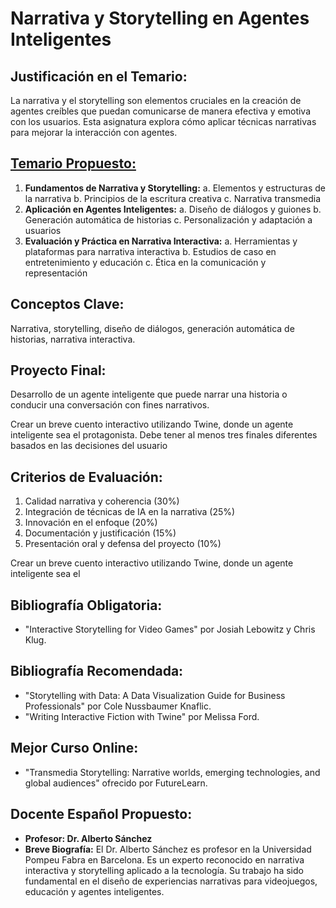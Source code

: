 # Narrativa y Storytelling en Agentes Inteligentes

## Justificación en el Temario:

La narrativa y el storytelling son elementos cruciales en la creación de agentes creíbles que puedan comunicarse de manera efectiva y emotiva con los usuarios. Esta asignatura explora cómo aplicar técnicas narrativas para mejorar la interacción con agentes.

## [Temario Propuesto:](Narrativa%20y%20Storytelling%20en%20Agentes%20Inteligentes%2072caa39b2bb245bfaa3150364cc85b3a/Temario%20Propuesto%20b8673f9f2a83413bb2b3ea1063c2220f.md)

1. **Fundamentos de Narrativa y Storytelling:**
a. Elementos y estructuras de la narrativa
b. Principios de la escritura creativa
c. Narrativa transmedia
2. **Aplicación en Agentes Inteligentes:**
a. Diseño de diálogos y guiones
b. Generación automática de historias
c. Personalización y adaptación a usuarios
3. **Evaluación y Práctica en Narrativa Interactiva:**
a. Herramientas y plataformas para narrativa interactiva
b. Estudios de caso en entretenimiento y educación
c. Ética en la comunicación y representación

## Conceptos Clave:

Narrativa, storytelling, diseño de diálogos, generación automática de historias, narrativa interactiva.

## Proyecto Final: 

Desarrollo de un agente inteligente que puede narrar una historia o conducir una conversación con fines narrativos.

Crear un breve cuento interactivo utilizando Twine, donde un agente inteligente sea el protagonista. Debe tener al menos tres finales diferentes basados en las decisiones del usuario

## Criterios de Evaluación:

1. Calidad narrativa y coherencia (30%)
2. Integración de técnicas de IA en la narrativa (25%)
3. Innovación en el enfoque (20%)
4. Documentación y justificación (15%)
5. Presentación oral y defensa del proyecto (10%)

Crear un breve cuento interactivo utilizando Twine, donde un agente inteligente sea el 

## Bibliografía Obligatoria:

- "Interactive Storytelling for Video Games" por Josiah Lebowitz y Chris Klug.

## Bibliografía Recomendada:

- "Storytelling with Data: A Data Visualization Guide for Business Professionals" por Cole Nussbaumer Knaflic.
- "Writing Interactive Fiction with Twine" por Melissa Ford.

## Mejor Curso Online:

- "Transmedia Storytelling: Narrative worlds, emerging technologies, and global audiences" ofrecido por FutureLearn.

## Docente Español Propuesto:

- **Profesor: Dr. Alberto Sánchez**
- **Breve Biografía:** El Dr. Alberto Sánchez es profesor en la Universidad Pompeu Fabra en Barcelona. Es un experto reconocido en narrativa interactiva y storytelling aplicado a la tecnología. Su trabajo ha sido fundamental en el diseño de experiencias narrativas para videojuegos, educación y agentes inteligentes.